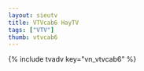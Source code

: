 ```yaml
---
layout: sieutv
title: VTVcab6 HayTV
tags: ["VTV"]
thumb: vtvcab6
---
```

{% include tvadv key="vn_vtvcab6" %}